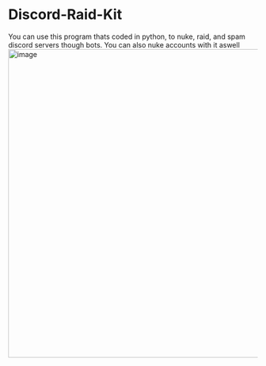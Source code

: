 # Discord-Raid-Kit
You can use this program thats coded in python, to nuke, raid, and spam discord servers though bots. You can also nuke accounts with it aswell
<img width="795" height="623" alt="image" src="https://github.com/user-attachments/assets/890242af-6281-4bf9-9c37-553420612b89" />


